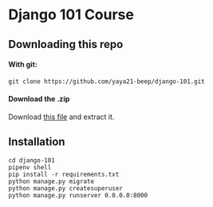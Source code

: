 # Django 101 Course

## Downloading this repo

#### With git:
```
git clone https://github.com/yaya21-beep/django-101.git
```

#### Download the .zip
Download [this file](https://github.com/KalobTaulien/django-101/archive/main.zip) and extract it.

## Installation

```
cd django-101
pipenv shell
pip install -r requirements.txt
python manage.py migrate
python manage.py createsuperuser
python manage.py runserver 0.0.0.0:8000
```
